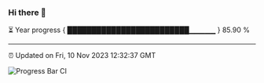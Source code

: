 ### Hi there 👋

⏳ Year progress { █████████████████████████▁▁▁▁▁ } 85.90 %

---

⏰ Updated on Fri, 10 Nov 2023 12:32:37 GMT

![Progress Bar CI](https://github.com/ZhaoGui/ZhaoGui/workflows/Progress%20Bar%20CI/badge.svg)
